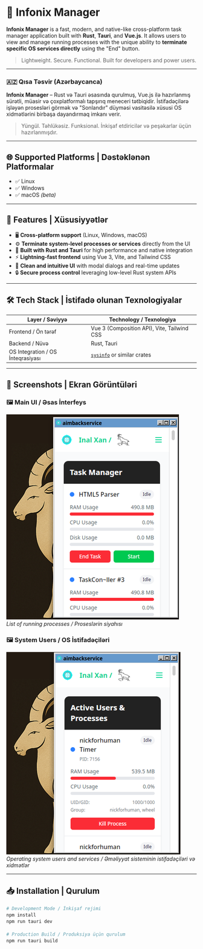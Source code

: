 # 🧠 Infonix Manager

**Infonix Manager** is a fast, modern, and native-like cross-platform task manager application built with **Rust**, **Tauri**, and **Vue.js**. It allows users to view and manage running processes with the unique ability to **terminate specific OS services directly** using the "End" button.

> Lightweight. Secure. Functional. Built for developers and power users.

---

### 🇦🇿 **Qısa Təsvir (Azərbaycanca)**  
**Infonix Manager** – Rust və Tauri əsasında qurulmuş, Vue.js ilə hazırlanmış sürətli, müasir və çoxplatformalı tapşırıq meneceri tətbiqidir. İstifadəçilərə işləyən prosesləri görmək və "Sonlandır" düyməsi vasitəsilə xüsusi OS xidmətlərini birbaşa dayandırmaq imkanı verir.  

> Yüngül. Təhlükəsiz. Funksional. İnkişaf etdiricilər və peşəkarlar üçün hazırlanmışdır.

---

## 🌐 Supported Platforms | Dəstəklənən Platformalar

- ✅ Linux  
- ✅ Windows  
- ✅ macOS *(beta)*

---

## 🚀 Features | Xüsusiyyətlər

- 🖥️ **Cross-platform support** (Linux, Windows, macOS)  
- ⚙️ **Terminate system-level processes or services** directly from the UI  
- 🧩 **Built with Rust and Tauri** for high performance and native integration  
- ⚡ **Lightning-fast frontend** using Vue 3, Vite, and Tailwind CSS  
- 🧠 **Clean and intuitive UI** with modal dialogs and real-time updates  
- 🔒 **Secure process control** leveraging low-level Rust system APIs

---

## 🛠 Tech Stack | İstifadə olunan Texnologiyalar

| Layer / Səviyyə        | Technology / Texnologiya                          |
|------------------------|--------------------------------------------------|
| Frontend / Ön tərəf     | Vue 3 (Composition API), Vite, Tailwind CSS      |
| Backend / Nüvə         | Rust, Tauri                                      |
| OS Integration / OS İnteqrasiyası | [`sysinfo`](https://crates.io/crates/sysinfo) or similar crates |

---

## 📸 Screenshots | Ekran Görüntüləri

### 🖼️ Main UI / Əsas İnterfeys  
![Main UI](./screenshots/2.png)  
*List of running processes / Proseslərin siyahısı*

### 🖼️ System Users / OS İstifadəçiləri  
![System Users](./screenshots/1.png)  
*Operating system users and services / Əməliyyat sisteminin istifadəçiləri və xidmətlər*

---

## 📥 Installation | Qurulum

```bash
# Development Mode / İnkişaf rejimi
npm install
npm run tauri dev

# Production Build / Produksiya üçün qurulum
npm run tauri build
